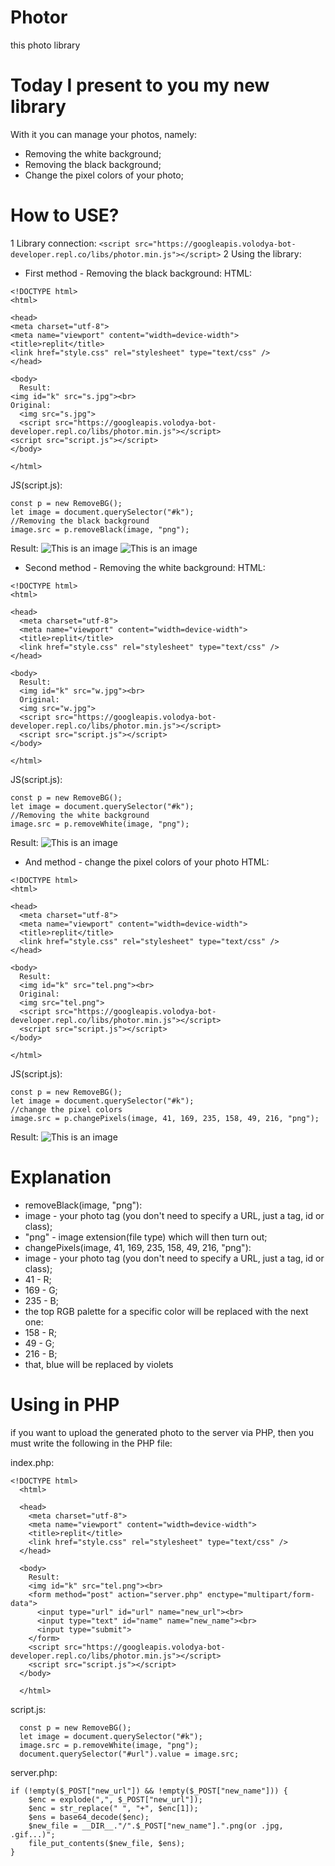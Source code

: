 # Photor
this photo library

# Today I present to you my new library

With it you can manage your photos, namely:

* Removing the white background;
* Removing the black background;
* Change the pixel colors of your photo;

# How to USE?
1 Library connection:
```<script src="https://googleapis.volodya-bot-developer.repl.co/libs/photor.min.js"></script>```
2 Using the library:
  * First method - Removing the black background:
  HTML:
  ```
  <!DOCTYPE html>
<html>

<head>
  <meta charset="utf-8">
  <meta name="viewport" content="width=device-width">
  <title>replit</title>
  <link href="style.css" rel="stylesheet" type="text/css" />
</head>

<body>
	Result:
  <img id="k" src="s.jpg"><br>
  Original:
	<img src="s.jpg">
	<script src="https://googleapis.volodya-bot-developer.repl.co/libs/photor.min.js"></script>
  <script src="script.js"></script>
</body>

</html>
  ```
  JS(script.js):
  ```
  const p = new RemoveBG();
  let image = document.querySelector("#k");
  //Removing the black background
  image.src = p.removeBlack(image, "png");
  ```
  Result:
  ![This is an image](https://googleapis.volodya-bot-developer.repl.co/tres.png)
  ![This is an image](https://googleapis.volodya-bot-developer.repl.co/rest.png)
  * Second method - Removing the white background:
  HTML:
  ```
  <!DOCTYPE html>
  <html>

  <head>
    <meta charset="utf-8">
    <meta name="viewport" content="width=device-width">
    <title>replit</title>
    <link href="style.css" rel="stylesheet" type="text/css" />
  </head>

  <body>
    Result:
    <img id="k" src="w.jpg"><br>
    Original:
    <img src="w.jpg">
    <script src="https://googleapis.volodya-bot-developer.repl.co/libs/photor.min.js"></script>
    <script src="script.js"></script>
  </body>

  </html>
  ```
  JS(script.js):
  ```
  const p = new RemoveBG();
  let image = document.querySelector("#k");
  //Removing the white background
  image.src = p.removeWhite(image, "png");
  ```
  Result:
  ![This is an image](https://googleapis.volodya-bot-developer.repl.co/rerest.png)
  * And method - change the pixel colors of your photo
  HTML:
  ```
  <!DOCTYPE html>
  <html>

  <head>
    <meta charset="utf-8">
    <meta name="viewport" content="width=device-width">
    <title>replit</title>
    <link href="style.css" rel="stylesheet" type="text/css" />
  </head>

  <body>
    Result:
    <img id="k" src="tel.png"><br>
    Original:
    <img src="tel.png">
    <script src="https://googleapis.volodya-bot-developer.repl.co/libs/photor.min.js"></script>
    <script src="script.js"></script>
  </body>

  </html>
  ```
  JS(script.js):
  ```
  const p = new RemoveBG();
  let image = document.querySelector("#k");
  //change the pixel colors
  image.src = p.changePixels(image, 41, 169, 235, 158, 49, 216, "png");
  ```
  Result:
  ![This is an image](https://googleapis.volodya-bot-developer.repl.co/super.png)

# Explanation

* removeBlack(image, "png"):
* 	image - your photo tag (you don't need to specify a URL, just a tag, id or class);
* 	"png" - image extension(file type) which will then turn out;
* changePixels(image, 41, 169, 235, 158, 49, 216, "png"):
* 	image - your photo tag (you don't need to specify a URL, just a tag, id or class);
* 	41 - R;
* 	169 - G;
* 	235 - B;
* 	the top RGB palette for a specific color will be replaced with the next one:
* 	158 - R;
* 	49 - G;
* 	216 - B;
* 	that, blue will be replaced by violets

# Using in PHP

if you want to upload the generated photo to the server via PHP, then you must write the following in the PHP file:

index.php:
```
<!DOCTYPE html>
  <html>

  <head>
    <meta charset="utf-8">
    <meta name="viewport" content="width=device-width">
    <title>replit</title>
    <link href="style.css" rel="stylesheet" type="text/css" />
  </head>

  <body>
    Result:
    <img id="k" src="tel.png"><br>
    <form method="post" action="server.php" enctype="multipart/form-data">
      <input type="url" id="url" name="new_url"><br>
      <input type="text" id="name" name="new_name"><br>
      <input type="submit">
    </form>
    <script src="https://googleapis.volodya-bot-developer.repl.co/libs/photor.min.js"></script>
    <script src="script.js"></script>
  </body>

  </html>
```
script.js:
```
  const p = new RemoveBG();
  let image = document.querySelector("#k");
  image.src = p.removeWhite(image, "png");
  document.querySelector("#url").value = image.src;
  ```
server.php:
```
if (!empty($_POST["new_url"]) && !empty($_POST["new_name"])) {
    $enc = explode(",", $_POST["new_url"]);
    $enc = str_replace(" ", "+", $enc[1]);
    $ens = base64_decode($enc);
    $new_file = __DIR__."/".$_POST["new_name"].".png(or .jpg, .gif...)";
    file_put_contents($new_file, $ens);
}
```
